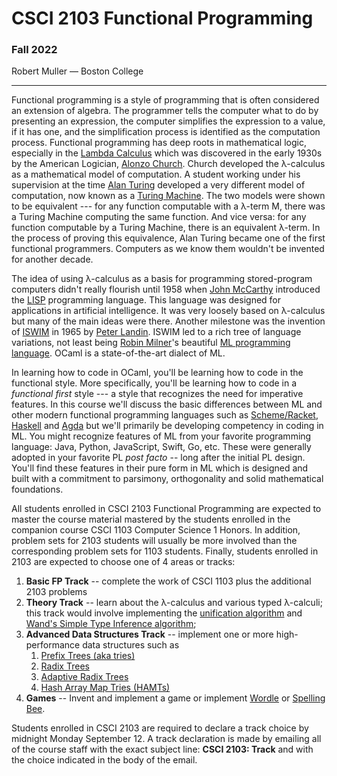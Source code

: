 # CSCI 2103 Functional Programming

### Fall 2022

Robert Muller — Boston College

---

Functional programming is a style of programming that is often considered an extension of algebra. The programmer tells the computer what to do by presenting an expression, the computer simplifies the expression to a value, if it has one, and the simplification process is identified as the computation process. Functional programming has deep roots in mathematical logic, especially in the [Lambda Calculus](https://en.wikipedia.org/wiki/Lambda_calculus) which was discovered in the early 1930s by the American Logician, [Alonzo Church](https://en.wikipedia.org/wiki/Alonzo_Church). Church developed the λ-calculus as a mathematical model of computation. A student working under his supervision at the time [Alan Turing](https://en.wikipedia.org/wiki/Alan_Turing) developed a very different model of computation, now known as a [Turing Machine](https://en.wikipedia.org/wiki/Turing_machine). The two models were shown to be equivalent --- for any function computable with a λ-term M, there was a Turing Machine computing the same function. And vice versa: for any function computable by a Turing Machine, there is an equivalent λ-term. In the process of proving this equivalence, Alan Turing became one of the first functional programmers. Computers as we know them wouldn't be invented for another decade.

The idea of using λ-calculus as a basis for programming stored-program computers didn't really flourish until 1958 when [John McCarthy](https://en.wikipedia.org/wiki/John_McCarthy_(computer_scientist)) introduced the [LISP](https://en.wikipedia.org/wiki/Lisp_(programming_language)) programming language. This language was designed for applications in artificial intelligence. It was very loosely based on λ-calculus but many of the main ideas were there. Another milestone was the invention of [ISWIM](https://en.wikipedia.org/wiki/ISWIM#:~:text=ISWIM%20is%20an%20imperative%20programming,mechanism%3A%20the%20program%20point%20operator.) in 1965 by [Peter Landin](https://en.wikipedia.org/wiki/Peter_Landin). ISWIM led to a rich tree of language variations, not least being [Robin Milner](https://en.wikipedia.org/wiki/Robin_Milner)'s beautiful [ML programming language](https://en.wikipedia.org/wiki/ML_(programming_language)). OCaml is a state-of-the-art dialect of ML. 

In learning how to code in OCaml, you'll be learning how to code in the functional style. More specifically, you'll be learning how to code in a *functional first* style --- a style that recognizes the need for imperative features.
In this course we'll discuss the basic differences between ML and other modern functional programming languages such as [Scheme/Racket](https://en.wikipedia.org/wiki/Racket_(programming_language)), [Haskell](https://en.wikipedia.org/wiki/Haskell) and [Agda](https://en.wikipedia.org/wiki/Agda_(programming_language)) but we'll primarily be developing competency in coding in ML. You might recognize features of ML from your favorite programming language: Java, Python, JavaScript, Swift, Go, etc. These were generally adopted in your favorite PL *post facto* -- long after the initial PL design. You'll find these features in their pure form in ML which is designed and built with a commitment to parsimony, orthogonality and solid mathematical foundations.

All students enrolled in CSCI 2103 Functional Programming are expected to master the course material mastered by the students enrolled in the companion course CSCI 1103 Computer Science 1 Honors. In addition, problem sets for 2103 students will usually be more involved than the corresponding problem sets for 1103 students. Finally, students enrolled in 2103 are expected to choose one of 4 areas or tracks:

1. **Basic FP Track** -- complete the work of CSCI 1103 plus the additional 2103 problems
2. **Theory  Track** -- learn about the λ-calculus and various typed λ-calculi; this track would involve implementing the [unification algorithm](https://en.wikipedia.org/wiki/Unification_(computer_science)) and [Wand's Simple Type Inference algorithm](http://web.cs.ucla.edu/~palsberg/course/cs239/reading/wand87.pdf);
3. **Advanced Data Structures Track** -- implement one or more high-performance data structures such as
   1. [Prefix Trees (aka tries)](https://en.wikipedia.org/wiki/Trie)
   2. [Radix Trees](https://en.wikipedia.org/wiki/Radix_tree)
   3. [Adaptive Radix Trees](https://db.in.tum.de/~leis/papers/ART.pdf)
   4. [Hash Array Map Tries (HAMTs)](https://en.wikipedia.org/wiki/Hash_array_mapped_tries)
4. **Games** -- Invent and implement a game or implement [Wordle](https://www.nytimes.com/games/wordle/index.html) or
[Spelling Bee](https://www.nytimes.com/puzzles/spelling-bee).

Students enrolled in CSCI 2103 are required to declare a track choice by
midnight Monday September 12. A track declaration is made by emailing all
of the course staff with the exact subject line: **CSCI 2103: Track** and
with the choice indicated in the body of the email.
